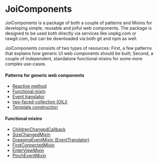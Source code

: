 # JoiComponents
JoiComponents is a package of both a couple of patterns and Mixins for developing simple, 
reusable and joiful web components. The package is designed to be used both directly via services 
like unpkg.com or rawgit.com, but can be downloaded via both git and npm as well.

JoiComponents consists of two types of resources: First, a few patterns
that explains how generic UI web components should be built; Second, a couple of independent, standalone 
functional mixins for some more complex use-cases.

#### Patterns for generic web components
* [Reactive method](tutorials/Pattern1_ReactiveMethod.md)
* [Functional mixin](tutorials/Pattern2_FunctionalMixin.md)
* [Event translator](tutorials/Pattern4_EventTranslator.md)
* [two-faced-collection (OlLi)](tutorials/Pattern3_TwoFacedCollection.md)
* [Template construction](tutorials/Pattern5_ConstructTemplate.md)

#### Functional mixins
* [ChildrenChangedCallback](tutorials/Mixin1_ChildrenChangedMixin.md)
* [SizeChangedMixin](tutorials/Mixin2_SizeChangedMixin.md)
* [DraggingEventMixin (EventTranslator)](tutorials/Mixin3_DraggingEventMixin.md)
* [FirstConnectedMixin](tutorials/Mixin4_FirstConnectedMixin.md)
* [EnterViewMixin](tutorials/Mixin5_EnterViewMixin.md)
* [PinchEventMixin](tutorials/Mixin6_PinchEventMixin.md)